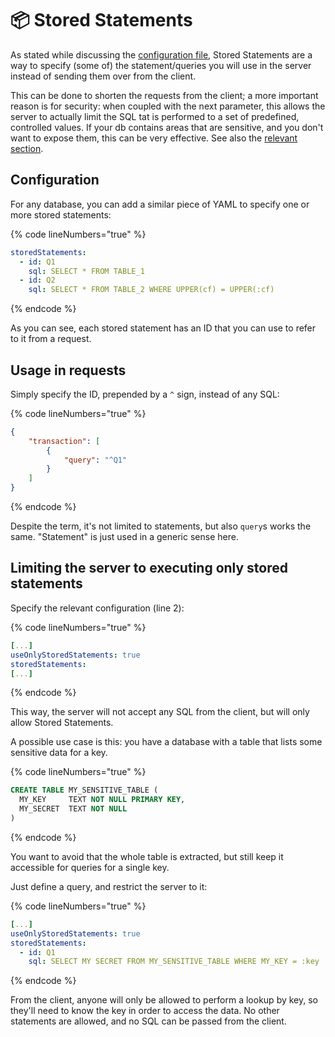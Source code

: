 # 📦 Stored Statements

As stated while discussing the [configuration file](./#storedqueries-lines-26-30-and-useonlystoredqueries-line-25), Stored Statements are a way to specify (some of) the statement/queries you will use in the server instead of sending them over from the client.

This can be done to shorten the requests from the client; a more important reason is for security: when coupled with the next parameter, this allows the server to actually limit the SQL tat is performed to a set of predefined, controlled values. If your db contains areas that are sensitive, and you don't want to expose them, this can be very effective. See also the [relevant section](../../security.md#stored-queries-to-prevent-sql-injection).

## Configuration

For any database, you can add a similar piece of YAML to specify one or more stored statements:

{% code lineNumbers="true" %}
```yaml
storedStatements:
  - id: Q1
    sql: SELECT * FROM TABLE_1
  - id: Q2
    sql: SELECT * FROM TABLE_2 WHERE UPPER(cf) = UPPER(:cf)
```
{% endcode %}

As you can see, each stored statement has an ID that you can use to refer to it from a request.

## Usage in requests

Simply specify the ID, prepended by a `^` sign, instead of any SQL:

{% code lineNumbers="true" %}
```json
{
    "transaction": [
        {
            "query": "^Q1"
        }
    ]
}
```
{% endcode %}

Despite the term, it's not limited to statements, but also `query`s works the same. "Statement" is just used in a generic sense here.

## Limiting the server to executing only stored statements

Specify the relevant configuration (line 2):

{% code lineNumbers="true" %}
```yaml
[...]
useOnlyStoredStatements: true
storedStatements:
[...]
```
{% endcode %}

This way, the server will not accept any SQL from the client, but will only allow Stored Statements.

A possible use case is this: you have a database with a table that lists some sensitive data for a key.

{% code lineNumbers="true" %}
```sql
CREATE TABLE MY_SENSITIVE_TABLE (
  MY_KEY     TEXT NOT NULL PRIMARY KEY,
  MY_SECRET  TEXT NOT NULL
)
```
{% endcode %}

You want to avoid that the whole table is extracted, but still keep it accessible for queries for a single key.

Just define a query, and restrict the server to it:

{% code lineNumbers="true" %}
```yaml
[...]
useOnlyStoredStatements: true
storedStatements:
  - id: Q1
    sql: SELECT MY SECRET FROM MY_SENSITIVE_TABLE WHERE MY_KEY = :key
```
{% endcode %}

From the client, anyone will only be allowed to perform a lookup by key, so they'll need to know the key in order to access the data. No other statements are allowed, and no SQL can be passed from the client.
